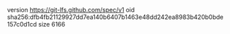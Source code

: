 version https://git-lfs.github.com/spec/v1
oid sha256:dfb4fb21129927dd7ea140b6407b1463e48dd242ea8983b420b0bde157c0d1cd
size 6166
